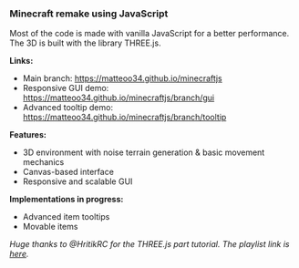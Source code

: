 ### Minecraft remake using JavaScript

Most of the code is made with vanilla JavaScript for a better performance.  
The 3D is built with the library THREE.js.  

**Links:**
- Main branch: <https://matteoo34.github.io/minecraftjs>
- Responsive GUI demo: <https://matteoo34.github.io/minecraftjs/branch/gui>
- Advanced tooltip demo: <https://matteoo34.github.io/minecraftjs/branch/tooltip>

**Features:**
+ 3D environment with noise terrain generation & basic movement mechanics
+ Canvas-based interface
+ Responsive and scalable GUI

**Implementations in progress:**
+ Advanced item tooltips
+ Movable items

*Huge thanks to @HritikRC for the THREE.js part tutorial. The playlist link is [here](https://www.youtube.com/playlist?list=PLEtXCX1lakbhq_01JKJILx90wLfdwrJig).*